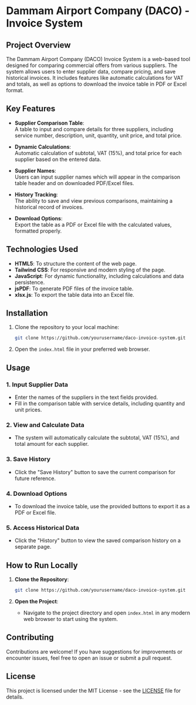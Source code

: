 
# Dammam Airport Company (DACO) - Invoice System

## Project Overview

The Dammam Airport Company (DACO) Invoice System is a web-based tool designed for comparing commercial offers from various suppliers. The system allows users to enter supplier data, compare pricing, and save historical invoices. It includes features like automatic calculations for VAT and totals, as well as options to download the invoice table in PDF or Excel format.

## Key Features

- **Supplier Comparison Table**:  
  A table to input and compare details for three suppliers, including service number, description, unit, quantity, unit price, and total price.
  
- **Dynamic Calculations**:  
  Automatic calculation of subtotal, VAT (15%), and total price for each supplier based on the entered data.

- **Supplier Names**:  
  Users can input supplier names which will appear in the comparison table header and on downloaded PDF/Excel files.

- **History Tracking**:  
  The ability to save and view previous comparisons, maintaining a historical record of invoices.

- **Download Options**:  
  Export the table as a PDF or Excel file with the calculated values, formatted properly.

## Technologies Used

- **HTML5**: To structure the content of the web page.
- **Tailwind CSS**: For responsive and modern styling of the page.
- **JavaScript**: For dynamic functionality, including calculations and data persistence.
- **jsPDF**: To generate PDF files of the invoice table.
- **xlsx.js**: To export the table data into an Excel file.

## Installation

1. Clone the repository to your local machine:
    ```bash
    git clone https://github.com/yourusername/daco-invoice-system.git
    ```

2. Open the `index.html` file in your preferred web browser.

## Usage

### 1. **Input Supplier Data**
   - Enter the names of the suppliers in the text fields provided.
   - Fill in the comparison table with service details, including quantity and unit prices.

### 2. **View and Calculate Data**
   - The system will automatically calculate the subtotal, VAT (15%), and total amount for each supplier.

### 3. **Save History**
   - Click the "Save History" button to save the current comparison for future reference.

### 4. **Download Options**
   - To download the invoice table, use the provided buttons to export it as a PDF or Excel file.

### 5. **Access Historical Data**
   - Click the "History" button to view the saved comparison history on a separate page.

## How to Run Locally

1. **Clone the Repository**:
   ```bash
   git clone https://github.com/yourusername/daco-invoice-system.git
   ```

2. **Open the Project**:
   - Navigate to the project directory and open `index.html` in any modern web browser to start using the system.

## Contributing

Contributions are welcome! If you have suggestions for improvements or encounter issues, feel free to open an issue or submit a pull request.

## License

This project is licensed under the MIT License - see the [LICENSE](LICENSE) file for details.
